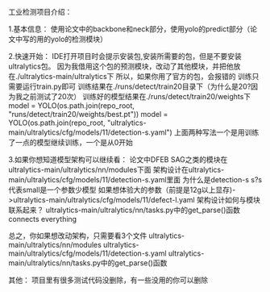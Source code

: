 工业检测项目介绍：

1.基本信息：
使用论文中的backbone和neck部分，使用yolo的predict部分（论文中写的用的yolo的检测模块）

2.快速开始：
IDE打开项目时会提示安装包,安装所需要的包，但是不要安装ultralytics包。
因为我借用这个包的预测模块，改动了其他模块，并把他放在./ultralytics-main/ultralytics下
所以，如果你用了官方的包，会报错的
训练只需要运行train.py即可
训练结果在./runs/detect/train20目录下（为什么是20?因为我之前测试了20次）
训练好的模型结果在./runs/detect/train20/weights下
model = YOLO(os.path.join(repo_root, "runs/detect/train20/weights/best.pt"))
model = YOLO(os.path.join(repo_root, "ultralytics-main/ultralytics/cfg/models/11/detection-s.yaml")
上面两种写法一个是用训练了一点的模型继续训练，一个是从0开始


3.如果你想知道模型架构可以继续看：
论文中DFEB SAG之类的模块在ultralytics-main/ultralytics/nn/modules下面
架构设计在ultralytics-main/ultralytics/cfg/models/11/detection-s.yaml里面
为什么是detection-s s?s代表small是一个参数少模型
如果想体验大的参数（前提是12g以上显存)->ultralytics-main/ultralytics/cfg/models/11/defect-l.yaml
架构设计如何与模块联系起来？
ultralytics-main/ultralytics/nn/tasks.py中的get_parse()函数connects everything

总之，你如果想改动架构，只需要看3个文件
ultralytics-main/ultralytics/nn/modules
ultralytics-main/ultralytics/cfg/models/11/detection-s.yaml
ultralytics-main/ultralytics/nn/tasks.py中的get_parse()函数

其他：
项目里有很多测试代码没删除，有一些没用的你可以删除
